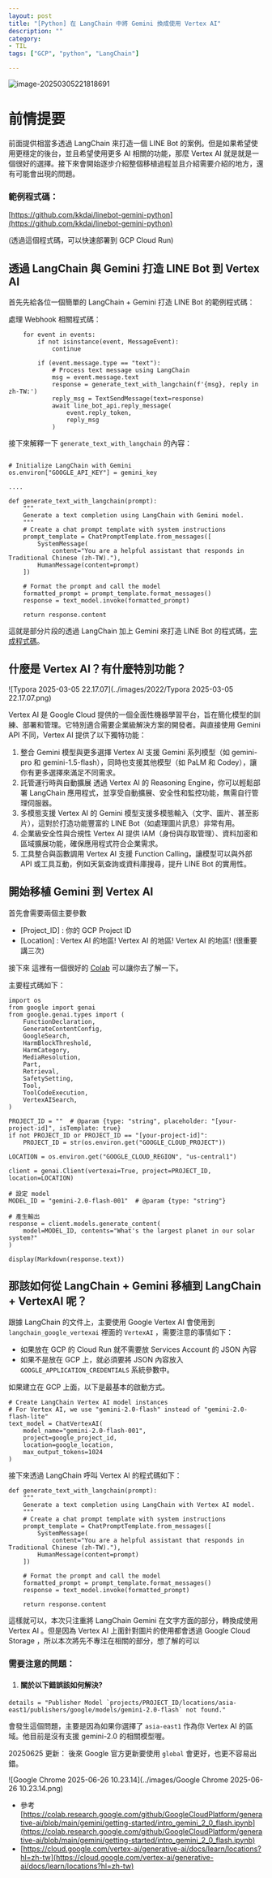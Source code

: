 ```yaml
---
layout: post
title: "[Python] 在 LangChain 中將 Gemini 換成使用 Vertex AI"
description: ""
category: 
- TIL
tags: ["GCP", "python", "LangChain"]

---
```


![image-20250305221818691](../images/2022/image-20250305221818691.png)

# 前情提要

前面提供相當多透過 LangChain 來打造一個 LINE Bot 的案例。但是如果希望使用更穩定的後台，並且希望使用更多 AI 相關的功能，那麼 Vertex AI 就是就是一個很好的選擇。接下來會開始逐步介紹整個移植過程並且介紹需要介紹的地方，還有可能會出現的問題。



### 範例程式碼：

[https://github.com/kkdai/linebot-gemini-python](https://github.com/kkdai/linebot-gemini-python)

(透過這個程式碼，可以快速部署到 GCP Cloud Run)

## 透過 LangChain 與 Gemini 打造 LINE Bot 到 Vertex AI

首先先給各位一個簡單的 LangChain + Gemini 打造 LINE Bot 的範例程式碼：

處理 Webhook 相關程式碼：

```
    for event in events:
        if not isinstance(event, MessageEvent):
            continue

        if (event.message.type == "text"):
            # Process text message using LangChain
            msg = event.message.text
            response = generate_text_with_langchain(f'{msg}, reply in zh-TW:')
            reply_msg = TextSendMessage(text=response)
            await line_bot_api.reply_message(
                event.reply_token,
                reply_msg
            )
```

接下來解釋一下 `generate_text_with_langchain` 的內容：

```

# Initialize LangChain with Gemini
os.environ["GOOGLE_API_KEY"] = gemini_key

....

def generate_text_with_langchain(prompt):
    """
    Generate a text completion using LangChain with Gemini model.
    """
    # Create a chat prompt template with system instructions
    prompt_template = ChatPromptTemplate.from_messages([
        SystemMessage(
            content="You are a helpful assistant that responds in Traditional Chinese (zh-TW)."),
        HumanMessage(content=prompt)
    ])

    # Format the prompt and call the model
    formatted_prompt = prompt_template.format_messages()
    response = text_model.invoke(formatted_prompt)

    return response.content
```

這就是部分片段的透過 LangChain 加上 Gemini 來打造 LINE Bot 的程式碼，[完成程式碼](https://github.com/kkdai/linebot-gemini-python/blob/a746ad144bf4e0a760e5d6b1d361b5a7745bbadb/main.py)。



## 什麼是 Vertex AI？有什麼特別功能？

![Typora 2025-03-05 22.17.07](../images/2022/Typora 2025-03-05 22.17.07.png)

Vertex AI 是 Google Cloud 提供的一個全面性機器學習平台，旨在簡化模型的訓練、部署和管理。它特別適合需要企業級解決方案的開發者。與直接使用 Gemini API 不同，Vertex AI 提供了以下獨特功能：

1. 整合 Gemini 模型與更多選擇
   Vertex AI 支援 Gemini 系列模型（如 gemini-pro 和 gemini-1.5-flash），同時也支援其他模型（如 PaLM 和 Codey），讓你有更多選擇來滿足不同需求。
2. 託管運行時與自動擴展
   透過 Vertex AI 的 Reasoning Engine，你可以輕鬆部署 LangChain 應用程式，並享受自動擴展、安全性和監控功能，無需自行管理伺服器。
3. 多模態支援
   Vertex AI 的 Gemini 模型支援多模態輸入（文字、圖片、甚至影片），這對於打造功能豐富的 LINE Bot（如處理圖片訊息）非常有用。
4. 企業級安全性與合規性
   Vertex AI 提供 IAM（身份與存取管理）、資料加密和區域擴展功能，確保應用程式符合企業需求。
5. 工具整合與函數調用
   Vertex AI 支援 Function Calling，讓模型可以與外部 API 或工具互動，例如天氣查詢或資料庫搜尋，提升 LINE Bot 的實用性。

## 開始移植 Gemini 到 Vertex AI 

首先會需要兩個主要參數

- [Project_ID] : 你的 GCP Project ID
- [Location] : Vertex AI 的地區! Vertex AI 的地區! Vertex AI 的地區! (很重要講三次)

接下來 這裡有一個很好的 [Colab](https://colab.research.google.com/github/GoogleCloudPlatform/generative-ai/blob/main/gemini/getting-started/intro_gemini_2_0_flash.ipynb) 可以讓你去了解一下。

主要程式碼如下：

```
import os
from google import genai
from google.genai.types import (
    FunctionDeclaration,
    GenerateContentConfig,
    GoogleSearch,
    HarmBlockThreshold,
    HarmCategory,
    MediaResolution,
    Part,
    Retrieval,
    SafetySetting,
    Tool,
    ToolCodeExecution,
    VertexAISearch,
)

PROJECT_ID = ""  # @param {type: "string", placeholder: "[your-project-id]", isTemplate: true}
if not PROJECT_ID or PROJECT_ID == "[your-project-id]":
    PROJECT_ID = str(os.environ.get("GOOGLE_CLOUD_PROJECT"))

LOCATION = os.environ.get("GOOGLE_CLOUD_REGION", "us-central1")

client = genai.Client(vertexai=True, project=PROJECT_ID, location=LOCATION)

# 設定 model
MODEL_ID = "gemini-2.0-flash-001"  # @param {type: "string"}

# 產生輸出
response = client.models.generate_content(
    model=MODEL_ID, contents="What's the largest planet in our solar system?"
)

display(Markdown(response.text))
```



## 那該如何從 LangChain + Gemini 移植到 LangChain + VertexAI 呢？

跟據 LangChain 的文件上，主要使用 Google Vertex AI 會使用到 `langchain_google_vertexai` 裡面的 `VertexAI` ，需要注意的事情如下：

- 如果放在 GCP 的 Cloud Run 就不需要放 Services Account 的 JSON 內容
- 如果不是放在 GCP 上，就必須要將 JSON 內容放入 `GOOGLE_APPLICATION_CREDENTIALS` 系統參數中。

如果建立在 GCP 上面，以下是最基本的啟動方式。

```
# Create LangChain Vertex AI model instances
# For Vertex AI, we use "gemini-2.0-flash" instead of "gemini-2.0-flash-lite"
text_model = ChatVertexAI(
    model_name="gemini-2.0-flash-001",
    project=google_project_id,
    location=google_location,
    max_output_tokens=1024
)
```

接下來透過 LangChain 呼叫 Vertex AI 的程式碼如下：

```
def generate_text_with_langchain(prompt):
    """
    Generate a text completion using LangChain with Vertex AI model.
    """
    # Create a chat prompt template with system instructions
    prompt_template = ChatPromptTemplate.from_messages([
        SystemMessage(
            content="You are a helpful assistant that responds in Traditional Chinese (zh-TW)."),
        HumanMessage(content=prompt)
    ])

    # Format the prompt and call the model
    formatted_prompt = prompt_template.format_messages()
    response = text_model.invoke(formatted_prompt)

    return response.content
```

這樣就可以，本次只注重將 LangChain Gemini 在文字方面的部分，轉換成使用 Vertex AI 。但是因為 Vertex AI 上面針對圖片的使用都會透過 Google Cloud Storage ，所以本次將先不專注在相關的部分，想了解的可以



### 需要注意的問題：

1. #### 關於以下錯誤該如何解決?

```
details = "Publisher Model `projects/PROJECT_ID/locations/asia-east1/publishers/google/models/gemini-2.0-flash` not found."
```

會發生這個問題，主要是因為如果你選擇了 `asia-east1` 作為你 Vertex AI 的區域。他目前是沒有支援 gemini-2.0 的相關模型喔。

20250625 更新： 後來 Google 官方更新要使用 `global` 會更好，也更不容易出錯。

![Google Chrome 2025-06-26 10.23.14](../images/Google Chrome 2025-06-26 10.23.14.png)

- 參考 [https://colab.research.google.com/github/GoogleCloudPlatform/generative-ai/blob/main/gemini/getting-started/intro_gemini_2_0_flash.ipynb](https://colab.research.google.com/github/GoogleCloudPlatform/generative-ai/blob/main/gemini/getting-started/intro_gemini_2_0_flash.ipynb)
- [https://cloud.google.com/vertex-ai/generative-ai/docs/learn/locations?hl=zh-tw](https://cloud.google.com/vertex-ai/generative-ai/docs/learn/locations?hl=zh-tw)

